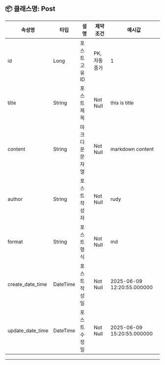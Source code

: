 ## 📦 클래스명: Post

| 속성명              | 타입       | 설명        | 제약조건      | 예시값                        |
|------------------|----------|-----------|-----------|----------------------------|
| id               | Long     | 포스트 고유 ID | PK, 자동 증가 | 1                          |
| title            | String   | 포스트 제목    | Not Null  | this is title              |
| content          | String   | 마크다운 문자열  | Not Null  | markdown content           |
| author           | String   | 포스트 작성자   | Not Null  | rudy                       |
| format           | String   | 포스트 형식    | Not Null  | md                         |
| create_date_time | DateTime | 포스트 작성일   | Not Null  | 2025-06-09 12:20:55.000000 |
| update_date_time | DateTime | 포스트 수정일   | Not Null  | 2025-06-09 15:20:55.000000 |

---